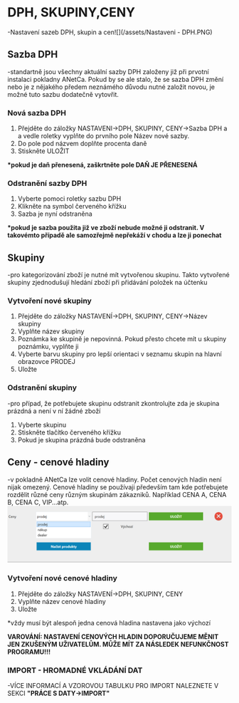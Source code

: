 # DPH, SKUPINY,CENY

-Nastavení sazeb DPH, skupin a cen![](/assets/Nastaveni - DPH.PNG)

## Sazba DPH

-standartně jsou všechny aktuální sazby DPH založeny již při prvotní instalaci pokladny ANetCa. Pokud by se ale stalo, že se sazba DPH změní nebo je z nějakého předem neznámého důvodu nutné založit novou, je možné tuto sazbu dodatečně vytovřit.

### Nová sazba DPH

1. Přejděte do záložky NASTAVENI-&gt;DPH, SKUPINY, CENY-&gt;Sazba DPH a a vedle roletky vyplňte do prvního pole Název nové sazby.
2. Do pole pod názvem doplňte procenta daně
3. Stiskněte ULOŽIT

**\*pokud je daň přenesená, zaškrtněte pole DAŇ JE PŘENESENÁ**

### Odstranění sazby DPH

1. Vyberte pomoci roletky sazbu DPH
2. Klikněte na symbol červeného křížku 
3. Sazba je nyní odstraněna

**\*pokud je sazba použita již ve zboží nebude možné ji odstranit. V takovémto případě ale samozřejmě nepřekáží v chodu a lze ji ponechat**

## Skupiny

-pro kategorizování zboží je nutné mít vytvořenou skupinu. Takto vytvořené skupiny zjednodušují hledání zboží při přidávání položek na účtenku

### Vytvoření nové skupiny

1. Přejděte do záložky NASTAVENÍ-&gt;DPH, SKUPINY, CENY-&gt;Název skupiny
2. Vyplňte název skupiny
3. Poznámka ke skupině je nepovinná. Pokud přesto chcete mít u skupiny poznámku, vyplňte ji
4. Vyberte barvu skupiny pro lepší orientaci v seznamu skupin na hlavní obrazovce PRODEJ
5. Uložte

### Odstranění skupiny

-pro případ, že potřebujete skupinu odstranit zkontrolujte zda je skupina prázdná a není v ní žádné zboží

1. Vyberte skupinu
2. Stiskněte tlačítko červeného křížku
3. Pokud je skupina prázdná bude odstraněna

## Ceny - cenové hladiny

-v pokladně ANetCa lze volit cenové hladiny. Počet cenových hladin není nijak omezený. Cenové hladiny se používaji především tam kde potřebujete rozdělit různé ceny různým skupinám zákazniků. Například CENA A, CENA B, CENA C, VIP...atp.![](/assets/ceny.png)

### Vytvoření nové cenové hladiny

1. Přejděte do záložky NASTAVENÍ-&gt;DPH, SKUPINY, CENY
2. Vyplňte název cenové hladiny
3. Uložte

\*vždy musí být alespoň jedna cenová hladina nastavena jako výchozí

**VAROVÁNÍ: NASTAVENÍ CENOVÝCH HLADIN DOPORUČUJEME MĚNIT JEN ZKUŠENÝM UŽIVATELŮM. MŮŽE MÍT ZA NÁSLEDEK NEFUNKČNOST PROGRAMU!!!**

### IMPORT - HROMADNÉ VKLÁDÁNÍ DAT

-VÍCE INFORMACÍ A VZOROVOU TABULKU PRO IMPORT NALEZNETE V SEKCI **"PRÁCE S DATY-&gt;IMPORT"**

